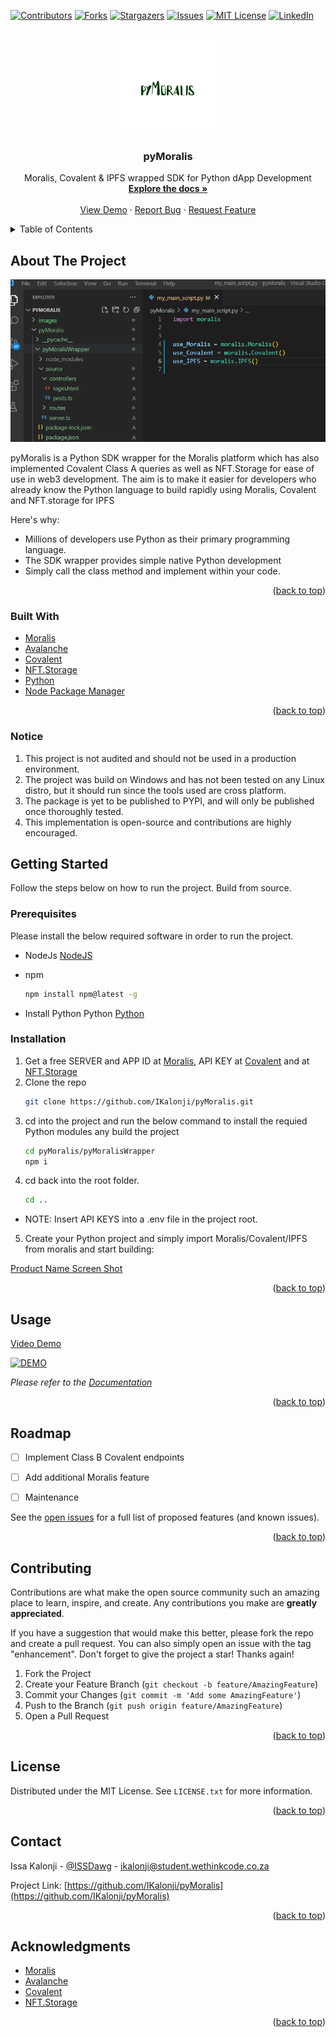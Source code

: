 <div id="top"></div>

[![Contributors][contributors-shield]][contributors-url]
[![Forks][forks-shield]][forks-url]
[![Stargazers][stars-shield]][stars-url]
[![Issues][issues-shield]][issues-url]
[![MIT License][license-shield]][license-url]
[![LinkedIn][linkedin-shield]][linkedin-url]



<!-- PROJECT LOGO -->
<br />
<div align="center">
  <a href="https://github.com/IKalonji/pyMoralis">
    <img src="images/pyMoralis.png" alt="Logo" width="150" height="150">
  </a>

  <h3 align="center">pyMoralis</h3>

  <p align="center">
    Moralis, Covalent & IPFS wrapped SDK for Python dApp Development
    <br />
    <a href="https://github.com/IKalonji/pyMoralis/blob/main/README.md"><strong>Explore the docs »</strong></a>
    <br />
    <br />
    <a href="https://www.youtube.com/watch?v=T4ouxpaDafk">View Demo</a>
    ·
    <a href="https://github.com/IKalonji/pyMoralis/issues">Report Bug</a>
    ·
    <a href="https://github.com/IKalonji/pyMoralis/issues">Request Feature</a>
  </p>
</div>



<!-- TABLE OF CONTENTS -->
<details>
  <summary>Table of Contents</summary>
  <ol>
    <li>
      <a href="#about-the-project">About The Project</a>
      <ul>
        <li><a href="#built-with">Built With</a></li>
      </ul>
    </li>
    <li>
      <a href="#getting-started">Getting Started</a>
      <ul>
        <li><a href="#prerequisites">Prerequisites</a></li>
        <li><a href="#installation">Installation</a></li>
      </ul>
    </li>
    <li><a href="#usage">Usage</a></li>
    <li><a href="#roadmap">Roadmap</a></li>
    <li><a href="#contributing">Contributing</a></li>
    <li><a href="#license">License</a></li>
    <li><a href="#contact">Contact</a></li>
    <li><a href="#acknowledgments">Acknowledgments</a></li>
  </ol>
</details>



<!-- ABOUT THE PROJECT -->
## About The Project

[![Product Name Screen Shot][product-screenshot]](https://github.com/IKalonji/pyMoralis/blob/main/README.md)

pyMoralis is a Python SDK wrapper for the Moralis platform which has also implemented Covalent Class A queries as well as NFT.Storage for ease of use in web3 development. The aim is to make it easier for developers who already know the Python language to build rapidly using Moralis, Covalent and NFT.storage for IPFS

Here's why:
* Millions of developers use Python as their primary programming language. 
* The SDK wrapper provides simple native Python development
* Simply call the class method and implement within your code.


<p align="right">(<a href="#top">back to top</a>)</p>



### Built With

* [Moralis](https://moralis.io/)
* [Avalanche](https://www.avax.network/)
* [Covalent](https://www.covalenthq.com/)
* [NFT.Storage](https://nft.storage/#docs)
* [Python](https://www.python.org/)
* [Node Package Manager](https://developer.android.com/studio)


<p align="right">(<a href="#top">back to top</a>)</p>

### Notice

1. This project is not audited and should not be used in a production environment.
2. The project was build on Windows and has not been tested on any Linux distro, but it should run since the tools used are cross platform. 
3. The package is yet to be published to PYPI, and will only be published once thoroughly tested.
4. This implementation is open-source and contributions are highly encouraged.

<!-- GETTING STARTED -->
## Getting Started

Follow the steps below on how to run the project. Build from source.

### Prerequisites

Please install the below required software in order to run the project.

* NodeJs
  [NodeJS](https://nodejs.org/about/releases)

* npm
  ```sh
  npm install npm@latest -g
  ```

* Install Python Python
  [Python](https://www.python.org/)


### Installation

1. Get a free SERVER and APP ID at [Moralis](https://moralis.io/), API KEY at [Covalent](https://www.covalenthq.com/) and at [NFT.Storage](https://nft.storage/#docs)
2. Clone the repo
   ```sh
   git clone https://github.com/IKalonji/pyMoralis.git
   ```
3. cd into the project and run the below command to install the requied Python modules any build the project
   ```sh
   cd pyMoralis/pyMoralisWrapper
   npm i
   ```
4. cd back into the root folder.
   ```sh
   cd ..
   ```

* NOTE: Insert API KEYS into a .env file in the project root.

5. Create your Python project and simply import Moralis/Covalent/IPFS from moralis and start building:

  [Product Name Screen Shot][product-screenshot]
  

<p align="right">(<a href="#top">back to top</a>)</p>


<!-- USAGE EXAMPLES -->
## Usage

[Video Demo](https://www.youtube.com/watch?v=T4ouxpaDafk)

[![DEMO](https://img.youtube.com/vi/T4ouxpaDafk/0.jpg)](https://www.youtube.com/watch?v=T4ouxpaDafk)

_Please refer to the [Documentation](https://github.com/IKalonji/pyMoralis/blob/main/README.md)_

<p align="right">(<a href="#top">back to top</a>)</p>


<!-- ROADMAP -->
## Roadmap

- [ ] Implement Class B Covalent endpoints
- [ ] Add additional Moralis feature
- [ ] Maintenance


See the [open issues](https://github.com/IKalonji/pyMoralis/issues) for a full list of proposed features (and known issues).

<p align="right">(<a href="#top">back to top</a>)</p>



<!-- CONTRIBUTING -->
## Contributing

Contributions are what make the open source community such an amazing place to learn, inspire, and create. Any contributions you make are **greatly appreciated**.

If you have a suggestion that would make this better, please fork the repo and create a pull request. You can also simply open an issue with the tag "enhancement".
Don't forget to give the project a star! Thanks again!

1. Fork the Project
2. Create your Feature Branch (`git checkout -b feature/AmazingFeature`)
3. Commit your Changes (`git commit -m 'Add some AmazingFeature'`)
4. Push to the Branch (`git push origin feature/AmazingFeature`)
5. Open a Pull Request

<p align="right">(<a href="#top">back to top</a>)</p>



<!-- LICENSE -->
## License

Distributed under the MIT License. See `LICENSE.txt` for more information.

<p align="right">(<a href="#top">back to top</a>)</p>



<!-- CONTACT -->
## Contact

Issa Kalonji - [@ISSDawg](https://twitter.com/ISSDawg) - ikalonji@student.wethinkcode.co.za

Project Link: [https://github.com/IKalonji/pyMoralis](https://github.com/IKalonji/pyMoralis)

<p align="right">(<a href="#top">back to top</a>)</p>



<!-- ACKNOWLEDGMENTS -->
## Acknowledgments

* [Moralis](https://moralis.io/)
* [Avalanche](https://www.avax.network/)
* [Covalent](https://www.covalenthq.com/)
* [NFT.Storage](https://nft.storage/#docs)

<p align="right">(<a href="#top">back to top</a>)</p>



<!-- MARKDOWN LINKS & IMAGES -->
<!-- https://www.markdownguide.org/basic-syntax/#reference-style-links -->
[contributors-shield]: https://img.shields.io/github/contributors/IKalonji/pyMoralis.svg?style=for-the-badge
[contributors-url]: https://github.com/IKalonji/pyMoralis/graphs/contributors
[forks-shield]: https://img.shields.io/github/forks/IKalonji/pyMoralis.svg?style=for-the-badge
[forks-url]: https://github.com/IKalonji/pyMoralis/network/members
[stars-shield]: https://img.shields.io/github/stars/IKalonji/pyMoralis.svg?style=for-the-badge
[stars-url]: https://github.com/IKalonji/pyMoralis/stargazers
[issues-shield]: https://img.shields.io/github/issues/IKalonji/pyMoralis.svg?style=for-the-badge
[issues-url]: https://github.com/IKalonji/pyMoralis/issues
[license-shield]: https://img.shields.io/github/license/IKalonji/pyMoralis.svg?style=for-the-badge
[license-url]: https://github.com/IKalonji/pyMoralis/blob/main/LICENSE.txt
[linkedin-shield]: https://img.shields.io/badge/-LinkedIn-black.svg?style=for-the-badge&logo=linkedin&colorB=555
[linkedin-url]: https://www.linkedin.com/in/issa-kalonji-b301851ba/
[product-screenshot]: images/use-moralis.png